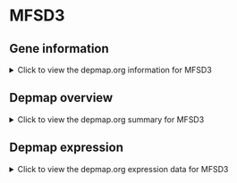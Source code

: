 <h1>MFSD3</h1>

<h2>Gene information</h2>
<details>
  <summary>Click to view the depmap.org information for MFSD3</summary>
  <iframe src="https://depmap.org/portal/gene/MFSD3?tab=about" style="border:none;width:100%;height:800px"></iframe>
</details>

<h2>Depmap overview</h2>
<details>
  <summary>Click to view the depmap.org summary for MFSD3</summary>
  <iframe src="https://depmap.org/portal/gene/MFSD3?tab=overview" style="border:none;width:100%;height:800px"></iframe>
</details>

<h2>Depmap expression</h2>
<details>
  <summary>Click to view the depmap.org expression data for MFSD3</summary>
  <iframe src="https://depmap.org/portal/gene/MFSD3?tab=characterization" style="border:none;width:100%;height:800px"></iframe>
</details>


<!--
<h2>Reactome Pathway diagram</h2>
<details>
  <summary>Click to view Reactome pathway for MFSD3</summary>
  PNAME
</details>
-->


